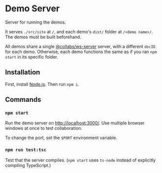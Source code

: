 # Demo Server

Server for running the demos.

It serves `./src/site` at `/`, and each demo's `dist/` folder at `/<demo name>/`. The demos must be built beforehand.

All demos share a single [@collabs/ws-server](https://www.npmjs.com/package/@collabs/ws-server) server, with a different `docID` for each demo. Otherwise, each demo functions the same as if you ran `npm start` in its specific folder.

## Installation

First, install [Node.js](https://nodejs.org/). Then run `npm i`.

## Commands

### `npm start`

Run the demo server on [http://localhost:3000/](http://localhost:3000/). Use multiple browser windows at once to test collaboration.

To change the port, set the `$PORT` environment variable.

### `npm run test:tsc`

Test that the server compiles. (`npm start` uses `ts-node` instead of explicitly compiling TypeScript.)
